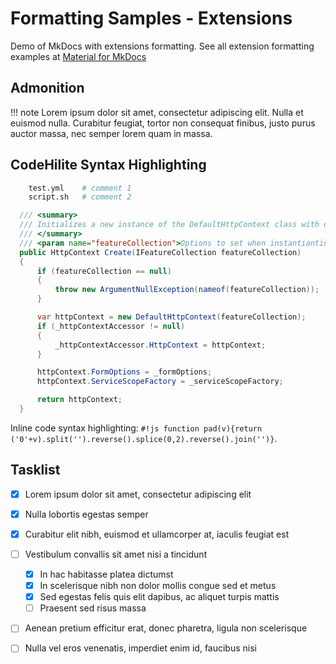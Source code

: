 # Formatting Samples - Extensions

Demo of MkDocs with extensions formatting.  See all extension formatting examples at [Material for MkDocs](https://squidfunk.github.io/mkdocs-material/extensions/admonition/)

## Admonition

!!! note
    Lorem ipsum dolor sit amet, consectetur adipiscing elit. Nulla et euismod
    nulla. Curabitur feugiat, tortor non consequat finibus, justo purus auctor
    massa, nec semper lorem quam in massa.


## CodeHilite Syntax Highlighting

```bash
    test.yml    # comment 1
    script.sh   # comment 2
```

```c#
  /// <summary>
  /// Initializes a new instance of the DefaultHttpContext class with options passed in.
  /// </summary>
  /// <param name="featureCollection">Options to set when instantianting the Default HTTP context object.</param>
  public HttpContext Create(IFeatureCollection featureCollection)
  {
      if (featureCollection == null)
      {
          throw new ArgumentNullException(nameof(featureCollection));
      }

      var httpContext = new DefaultHttpContext(featureCollection);
      if (_httpContextAccessor != null)
      {
          _httpContextAccessor.HttpContext = httpContext;
      }

      httpContext.FormOptions = _formOptions;
      httpContext.ServiceScopeFactory = _serviceScopeFactory;

      return httpContext;
  }
```

Inline code syntax highlighting: `#!js function pad(v){return ('0'+v).split('').reverse().splice(0,2).reverse().join('')}`.

## Tasklist

* [x] Lorem ipsum dolor sit amet, consectetur adipiscing elit
* [x] Nulla lobortis egestas semper
* [x] Curabitur elit nibh, euismod et ullamcorper at, iaculis feugiat est
* [ ] Vestibulum convallis sit amet nisi a tincidunt
    * [x] In hac habitasse platea dictumst
    * [x] In scelerisque nibh non dolor mollis congue sed et metus
    * [x] Sed egestas felis quis elit dapibus, ac aliquet turpis mattis
    * [ ] Praesent sed risus massa
* [ ] Aenean pretium efficitur erat, donec pharetra, ligula non scelerisque
* [ ] Nulla vel eros venenatis, imperdiet enim id, faucibus nisi

